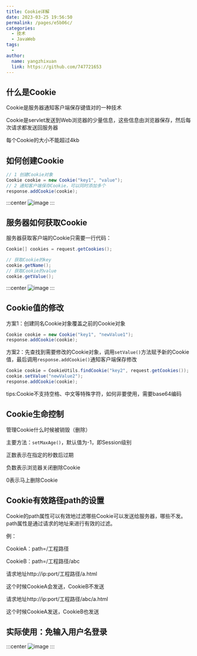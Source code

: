 ```yaml
---
title: Cookie详解
date: 2023-03-25 19:56:50
permalink: /pages/e5b06c/
categories:
  - 技术
  - JavaWeb
tags:
  - 
author: 
  name: yangzhixuan
  link: https://github.com/747721653
---
```

## 什么是Cookie

Cookie是服务器通知客户端保存键值对的一种技术

Cookie是servlet发送到Web浏览器的少量信息，这些信息由浏览器保存，然后每次请求都发送回服务器

每个Cookie的大小不能超过4kb

## 如何创建Cookie

```java
// 1 创建Cookie对象
Cookie cookie = new Cookie("key1", "value");
// 2 通知客户端保存Cookie，可以同时添加多个
response.addCookie(cookie);
```
:::center
![image](https://cdn.staticaly.com/gh/747721653/image-store@master/javaweb/image.67izjinwl0c0.jpg)
:::

## 服务器如何获取Cookie
服务器获取客户端的Cookie只需要一行代码：

```java
Cookie[] cookies = request.getCookies();

// 获取Cookie的key
cookie.getName();
// 获取Cookie的value
cookie.getValue();
```
:::center
![image](https://cdn.staticaly.com/gh/747721653/image-store@master/javaweb/image.3v78rnytwhw0.jpg)
:::

## Cookie值的修改
方案1：创建同名Cookie对象覆盖之前的Cookie对象
```java
Cookie cookie = new Cookie("key1", "newValue1");
response.addCookie(cookie);
```
方案2：先查找到需要修改的Cookie对象，调用`setValue()`方法赋予新的Cookie值，最后调用`response.addCookie()`通知客户端保存修改
```java
Cookie cookie = CookieUtils.findCookie("key2", request.getCookies());
cookie.setValue("newValue2");
response.addCookie(cookie);
```
tips:Cookie不支持空格、中文等特殊字符，如何非要使用，需要base64编码

## Cookie生命控制
管理Cookie什么时候被销毁（删除）

主要方法：`setMaxAge()`，默认值为-1，即Session级别

正数表示在指定的秒数后过期

负数表示浏览器关闭删除Cookie

0表示马上删除Cookie
 
## Cookie有效路径path的设置
Cookie的path属性可以有效地过滤哪些Cookie可以发送给服务器，哪些不发。path属性是通过请求的地址来进行有效的过滤。

例：

CookieA：path=/工程路径

CookieB：path=/工程路径/abc

请求地址http://ip:port/工程路径/a.html

这个时候CookieA会发送，CookieB不发送

请求地址http://ip:port/工程路径/abc/a.html

这个时候CookieA发送，CookieB也发送

## 实际使用：免输入用户名登录
:::center
![image](https://cdn.staticaly.com/gh/747721653/image-store@master/javaweb/image.57b10wjd0dg0.jpg)
:::